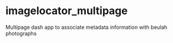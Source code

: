 # imagelocator_multipage
Multipage dash app to associate metadata information with beulah photographs
